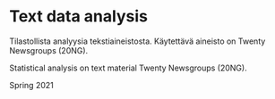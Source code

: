 # Text data analysis

Tilastollista analyysia tekstiaineistosta. Käytettävä aineisto on Twenty Newsgroups (20NG).

Statistical analysis on text material Twenty Newsgroups (20NG).

Spring 2021
